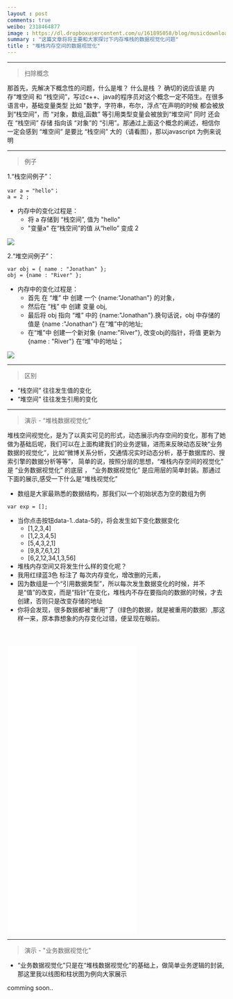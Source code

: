 ```yaml
---
layout : post
comments: true
weibo: 2318464877
image : https://dl.dropboxusercontent.com/u/161895058/blog/musicdownloader.png
summary : "这篇文章将将主要和大家探讨下内存堆栈的数据视觉化问题"
title : "堆栈内存空间的数据视觉化"
---
```


***
>扫除概念



那首先，先解决下概念性的问题，什么是堆？ 什么是栈 ？ 确切的说应该是 内存“堆空间 和 “栈空间”，写过c++、java的程序员对这个概念一定不陌生。在很多语言中，基础变量类型 比如 "数字，字符串，布尔，浮点”在声明的时候
都会被放到“栈空间”，而 “对象，数组,函数” 等引用类型变量会被放到“堆空间” 同时 还会在 “栈空间” 存储 指向该 “对象”的 “引用”。那通过上面这个概念的阐述，相信你一定会感到 “堆空间” 是要比 “栈空间” 大的（请看图），那以javascript 为例来说明


***
>例子

1.“栈空间例子”：



```
var a = "hello"； 
a = 2 ; 
```

* 内存中的变化过程是：
  * 将 a  存储到 “栈空间”, 值为 "hello"
  * "变量a" 在“栈空间”的值 从“hello” 变成 2


![](https://dl.dropboxusercontent.com/u/161895058/blog/s1.png)


2.“堆空间例子”：

```
var obj = { name : "Jonathan" };
obj = {name : "River" };
```


* 内存中的变化过程是：
   * 首先 在 “堆” 中 创建 一个 {name:"Jonathan"} 的对象，
   * 然后在 “栈” 中 创建 变量 obj, 
   * 最后将 obj 指向 “堆” 中的 {name:"Jonathan"}.换句话说，obj 中存储的值是 {name :"Jonathan"} 在“堆”中的地址;
   * 在“堆”中 创建一个新对象 {name:"River"}, 改变obj的指针，将值 更新为 {name : "River"} 在“堆”中的地址；

![](https://dl.dropboxusercontent.com/u/161895058/blog/s2.png)

***
>区别

* “栈空间” 往往发生值的变化
* “堆空间” 往往发生引用的变化

***
>演示 - “堆栈数据视觉化”

堆栈空间视觉化，是为了以真实可见的形式，动态展示内存空间的变化，那有了她做为基础后呢，我们可以在上面构建我们的业务逻辑，进而来反映动态反映“业务数据的视觉化”，比如“微博关系分析，交通情况实时动态分析，基于数据库的、搜索引擎的数据分析等等”，
简单的说，按照分层的思想，“堆栈内存空间的视觉化” 是 “业务数据视觉化” 的底层 ， “业务数据视觉化” 是应用层的简单封装。那通过下面的展示,感受一下什么是“堆栈视觉化”

* 数组是大家最熟悉的数据结构，那我们以一个初始状态为空的数组为例


```
var exp = [];
```

* 当你点击按钮data-1..data-5的，将会发生如下变化数据变化
  * [1,2,3,4]
  * [1,2,3,4,5]
  * [5,4,3,2,1]
  * [9,8,7,6,1,2]
  * [6,2,12,34,1,3,56]
* 堆栈内存空间又将发生什么样的变化呢？
 * 我用红绿蓝3色 标注了 每次内存变化，增改删的元素，
 * 因为数组是一个“引用数据类型”，所以每次发生数据变化的时候，并不是“值”的改变，而是“指针”在变化，堆栈内不存在要指向的数据的时候，才去创建，否则只是改变存储的地址
 * 你将会发现，很多数据都被“重用”了（绿色的数据，就是被重用的数据）,那这样一来，原本靠想象的内存变化过错，便呈现在眼前。

<iframe class="movie" style="height:660px;margin-top: 40px;" src="/assets/demos/d1/index.html" frameborder=0 allowfullscreen></iframe>


***
>演示 - "业务数据视觉化"



* “业务数据视觉化”只是在“堆栈数据视觉化”的基础上，做简单业务逻辑的封装,那这里我以线图和柱状图为例向大家展示




comming soon..
